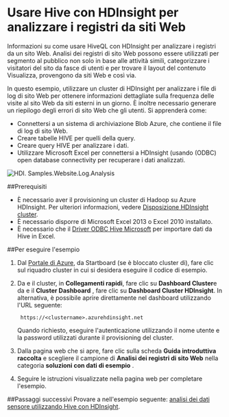 <properties 
    pageTitle="Usare Hive con Hadoop per analisi dei registri di sito Web | Microsoft Azure" 
    description="Informazioni su come usare Hive con HDInsight per analizzare i registri di sito Web. È necessario utilizzare un file di log come input in una tabella HDInsight e usare HiveQL per query sui dati." 
    services="hdinsight" 
    documentationCenter="" 
    authors="nitinme" 
    manager="jhubbard" 
    editor="cgronlun"
    tags="azure-portal"/>

<tags 
    ms.service="hdinsight" 
    ms.workload="big-data" 
    ms.tgt_pltfrm="na" 
    ms.devlang="na" 
    ms.topic="article" 
    ms.date="05/17/2016" 
    ms.author="nitinme"/>

# <a name="use-hive-with-hdinsight-to-analyze-logs-from-websites"></a>Usare Hive con HDInsight per analizzare i registri da siti Web

Informazioni su come usare HiveQL con HDInsight per analizzare i registri da un sito Web. Analisi dei registri di sito Web possono essere utilizzati per segmento al pubblico non solo in base alle attività simili, categorizzare i visitatori del sito da fasce di utenti e per trovare il layout del contenuto Visualizza, provengono da siti Web e così via.

In questo esempio, utilizzare un cluster di HDInsight per analizzare i file di log di sito Web per ottenere informazioni dettagliate sulla frequenza delle visite al sito Web da siti esterni in un giorno. È inoltre necessario generare un riepilogo degli errori di sito Web che gli utenti. Si apprenderà come:

- Connettersi a un sistema di archiviazione Blob Azure, che contiene il file di log di sito Web.
- Creare tabelle HIVE per quelli della query.
- Creare query HIVE per analizzare i dati.
- Utilizzare Microsoft Excel per connettersi a HDInsight (usando (ODBC) open database connectivity per recuperare i dati analizzati.

![HDI. Samples.Website.Log.Analysis][img-hdi-weblogs-sample]

##<a name="prerequisites"></a>Prerequisiti

- È necessario aver il provisioning un cluster di Hadoop su Azure HDInsight. Per ulteriori informazioni, vedere [Disposizione HDInsight cluster][hdinsight-provision]. 
- È necessario disporre di Microsoft Excel 2013 o Excel 2010 installato.
- È necessario che il [Driver ODBC Hive Microsoft](http://www.microsoft.com/download/details.aspx?id=40886) per importare dati da Hive in Excel.


##<a name="to-run-the-sample"></a>Per eseguire l'esempio

1. Dal [Portale di Azure](https://portal.azure.com/), da Startboard (se è bloccato cluster di), fare clic sul riquadro cluster in cui si desidera eseguire il codice di esempio.

2. Da e il cluster, in **Collegamenti rapidi**, fare clic su **Dashboard Cluster**e da e il **Cluster Dashboard** , fare clic su **Dashboard Cluster HDInsight**. In alternativa, è possibile aprire direttamente nel dashboard utilizzando l'URL seguente:

        https://<clustername>.azurehdinsight.net
    
    Quando richiesto, eseguire l'autenticazione utilizzando il nome utente e la password utilizzati durante il provisioning del cluster.
  
2. Dalla pagina web che si apre, fare clic sulla scheda **Guida introduttiva raccolta** e scegliere il campione di **Analisi dei registri di sito Web** nella categoria **soluzioni con dati di esempio** .

3. Seguire le istruzioni visualizzate nella pagina web per completare l'esempio.

##<a name="next-steps"></a>Passaggi successivi
Provare a nell'esempio seguente: [analisi dei dati sensore utilizzando Hive con HDInsight](hdinsight-hive-analyze-sensor-data.md).


[hdinsight-provision]: hdinsight-provision-clusters.md
[hdinsight-sensor-data-sample]: ../hdinsight-use-hive-sensor-data-analysis.md

[img-hdi-weblogs-sample]: ./media/hdinsight-hive-analyze-website-log/hdinsight-weblogs-sample.png
 
